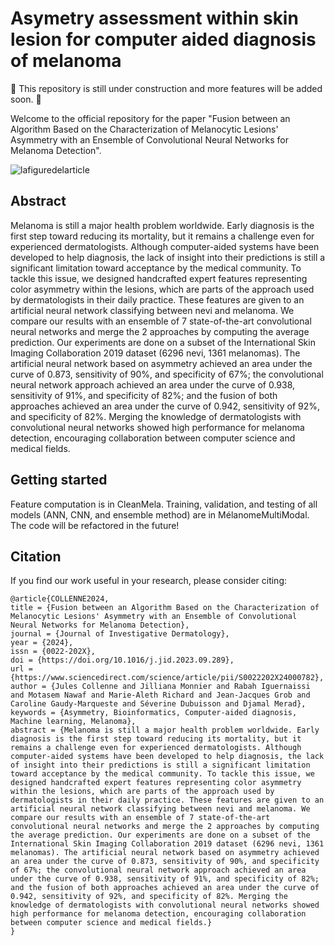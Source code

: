 # Asymetry assessment within skin lesion for computer aided diagnosis of melanoma

:construction: This repository is still under construction and more features will be added soon. :construction:

Welcome to the official repository for the paper "Fusion between an Algorithm Based on the Characterization of Melanocytic Lesions' Asymmetry with an Ensemble of Convolutional Neural Networks for Melanoma Detection".

![lafiguredelarticle](https://github.com/JulesCollenne/MelanomaAsymmetry/assets/43369571/88b40f22-6041-4de6-a769-54d38384de2d)

## Abstract
Melanoma is still a major health problem worldwide. Early diagnosis is the first step toward reducing its mortality, but it remains a challenge even for experienced dermatologists. Although computer-aided systems have been developed to help diagnosis, the lack of insight into their predictions is still a significant limitation toward acceptance by the medical community. To tackle this issue, we designed handcrafted expert features representing color asymmetry within the lesions, which are parts of the approach used by dermatologists in their daily practice. These features are given to an artificial neural network classifying between nevi and melanoma. We compare our results with an ensemble of 7 state-of-the-art convolutional neural networks and merge the 2 approaches by computing the average prediction. Our experiments are done on a subset of the International Skin Imaging Collaboration 2019 dataset (6296 nevi, 1361 melanomas). The artificial neural network based on asymmetry achieved an area under the curve of 0.873, sensitivity of 90%, and specificity of 67%; the convolutional neural network approach achieved an area under the curve of 0.938, sensitivity of 91%, and specificity of 82%; and the fusion of both approaches achieved an area under the curve of 0.942, sensitivity of 92%, and specificity of 82%. Merging the knowledge of dermatologists with convolutional neural networks showed high performance for melanoma detection, encouraging collaboration between computer science and medical fields.

## Getting started

Feature computation is in CleanMela.
Training, validation, and testing of all models (ANN, CNN, and ensemble method) are in MélanomeMultiModal.
The code will be refactored in the future!

##  Citation
If you find our work useful in your research, please consider citing:

```
@article{COLLENNE2024,
title = {Fusion between an Algorithm Based on the Characterization of Melanocytic Lesions' Asymmetry with an Ensemble of Convolutional Neural Networks for Melanoma Detection},
journal = {Journal of Investigative Dermatology},
year = {2024},
issn = {0022-202X},
doi = {https://doi.org/10.1016/j.jid.2023.09.289},
url = {https://www.sciencedirect.com/science/article/pii/S0022202X24000782},
author = {Jules Collenne and Jilliana Monnier and Rabah Iguernaissi and Motasem Nawaf and Marie-Aleth Richard and Jean-Jacques Grob and Caroline Gaudy-Marqueste and Séverine Dubuisson and Djamal Merad},
keywords = {Asymmetry, Bioinformatics, Computer-aided diagnosis, Machine learning, Melanoma},
abstract = {Melanoma is still a major health problem worldwide. Early diagnosis is the first step toward reducing its mortality, but it remains a challenge even for experienced dermatologists. Although computer-aided systems have been developed to help diagnosis, the lack of insight into their predictions is still a significant limitation toward acceptance by the medical community. To tackle this issue, we designed handcrafted expert features representing color asymmetry within the lesions, which are parts of the approach used by dermatologists in their daily practice. These features are given to an artificial neural network classifying between nevi and melanoma. We compare our results with an ensemble of 7 state-of-the-art convolutional neural networks and merge the 2 approaches by computing the average prediction. Our experiments are done on a subset of the International Skin Imaging Collaboration 2019 dataset (6296 nevi, 1361 melanomas). The artificial neural network based on asymmetry achieved an area under the curve of 0.873, sensitivity of 90%, and specificity of 67%; the convolutional neural network approach achieved an area under the curve of 0.938, sensitivity of 91%, and specificity of 82%; and the fusion of both approaches achieved an area under the curve of 0.942, sensitivity of 92%, and specificity of 82%. Merging the knowledge of dermatologists with convolutional neural networks showed high performance for melanoma detection, encouraging collaboration between computer science and medical fields.}
}
```


